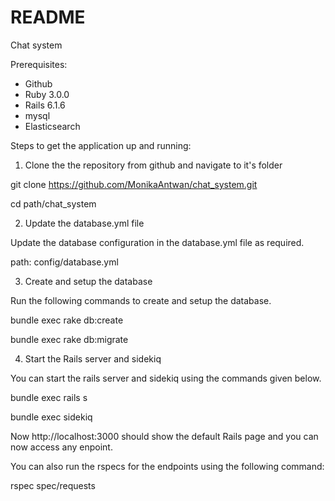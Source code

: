 # README

Chat system

Prerequisites:

* Github
* Ruby 3.0.0
* Rails 6.1.6
* mysql
* Elasticsearch


Steps to get the application up and running:

1. Clone the the repository from github and navigate to it's folder

git clone https://github.com/MonikaAntwan/chat_system.git

cd path/chat_system

2. Update the database.yml file

Update the database configuration in the database.yml file as required.

path: config/database.yml

3. Create and setup the database

Run the following commands to create and setup the database.

bundle exec rake db:create

bundle exec rake db:migrate

4. Start the Rails server and sidekiq

You can start the rails server and sidekiq using the commands given below.

bundle exec rails s

bundle exec sidekiq



Now http://localhost:3000 should show the default Rails page and you can now access any enpoint.

You can also run the rspecs for the endpoints using the following command:

rspec spec/requests






